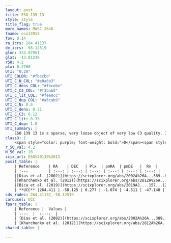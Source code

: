 ```yaml
---
layout: post
title: ESO 139 13
style: style
title_flag: true
more_names: MWSC 2646
fname: eso13913
fov: 0.14
ra_icrs: 264.41137
de_icrs: -58.12519
glon: 333.97951
glat: -13.81236
r50: 4.2
plx: 0.2768
UTI: "0.20"
UTI_COLOR: "#fbccbd"
UTI_C_N_COL: "#e0a6b3"
UTI_C_dens_COL: "#fbcebe"
UTI_C_C3_COL: "#f3bab5"
UTI_C_lit_COL: "#fee8cc"
UTI_C_dup_COL: "#a6cab9"
UTI_C_N: 0.0
UTI_C_dens: 0.21
UTI_C_C3: 0.12
UTI_C_lit: 0.33
UTI_C_dup: 1.0
UTI_summary: |
    ESO 139 13 is a sparse, very loose object of very low C3 quality. It is poorly studied in the literature, with no articles listed in the last 6 years.<br><br><span style="color: #99180f; font-weight: bold;">Warning: </span>contains less than 25 stars with <i>P>0.5</i> estimated.
class3: |
    <span style="color: purple; font-weight: bold;">D</span><span style="color: red; font-weight: bold;">C</span>
r_50_val: 4.2
N_50_val: 20
scix_url: ESO%20139%2013
posit_table: |
    | Reference    | RA    | DEC   | Plx  | pmRA  | pmDE   |  Rv  |
    | :---         | :---: | :---: | :---: | :---: | :---: | :---: |
    |[Dias et al. (2002)](https://scixplorer.org/abs/2002A%26A...389..871D) | 264.421 | -58.13 | -- | -0.72 | -2.69 | -33.9 |
    |[Kharchenko et al. (2012)](https://scixplorer.org/abs/2012A%26A...543A.156K) | 264.457 | -58.145 | -- | -1.06 | 0.3 | -- |
    |[Bica et al. (2019)](https://scixplorer.org/abs/2019AJ....157...12B) | 264.411 | -58.129 | -- | -- | -- | -- |
    | **UCC** |264.411 | -58.125 | 0.277 | -1.074 | -4.511 | -47.148 | 
cds_radec: 264.41137,-58.12519
carousel: UCC
fpars_table: |
    | Reference |  Values |
    | :---  |  :---:  |
    | [Dias et al. (2002)](https://scixplorer.org/abs/2002A%26A...389..871D) | `E(B-V)=0.2, Dist=1500.0, Age=8.78` |
    | [Kharchenko et al. (2012)](https://scixplorer.org/abs/2012A%26A...543A.156K) | `e_bv=0.2, distance=1500, log_age=8.78, metallicity=-0.32` |
shared_table: |
    
---
```

